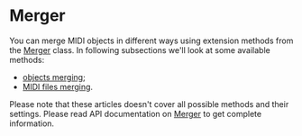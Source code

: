 ﻿---
uid: a_merger
---

# Merger

You can merge MIDI objects in different ways using extension methods from the [Merger](xref:Melanchall.DryWetMidi.Tools.Merger) class. In following subsections we'll look at some available methods:

* [objects merging](Objects-merging.md);
* [MIDI files merging](MIDI-files-merging.md).

Please note that these articles doesn't cover all possible methods and their settings. Please read API documentation on [Merger](xref:Melanchall.DryWetMidi.Tools.Merger) to get complete information.